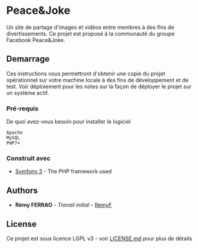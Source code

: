 # Peace&Joke

Un site de partage d'images et vidéos entre membres à des fins de divertissements. Ce projet est proposé à la communauté du groupe Facebook Peace&Joke.

## Demarrage

Ces instructions vous permettront d'obtenir une copie du projet opérationnel sur votre machine locale à des fins de développement et de test. Voir déploiement pour les notes sur la façon de déployer le projet sur un système actif.

### Pré-requis

De quoi avez-vous besoin pour installer le logiciel

```
Apache
MySQL
PHP7+
```

### Construit avec

* [Symfony 3](https://symfony.com/) - The PHP framework used

## Authors

* **Rémy FERRAO** - *Travail initial* - [RemyF](https://github.com/RemyF)

## License

Ce projet est sous licence LGPL v3 - voir [LICENSE.md](https://github.com/RemyF/Peace-Joke/blob/master/LICENSE) pour plus de détails
